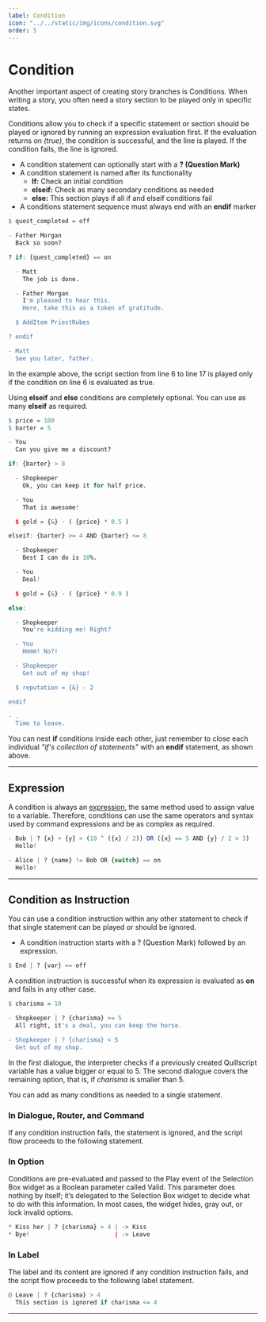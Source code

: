```yaml
---
label: Condition
icon: "../../static/img/icons/condition.svg"
order: 5
---
```

# Condition

Another important aspect of creating story branches is Conditions. When writing a story, you often need a story section to be played only in specific states.

Conditions allow you to check if a specific statement or section should be played or ignored by running an expression evaluation first. If the evaluation returns on _(true)_, the condition is successful, and the line is played. If the condition fails, the line is ignored.

- A condition statement can optionally start with a **? (Question Mark)**
- A condition statement is named after its functionality
    - **If:** Check an initial condition
    - **elseif:** Check as many secondary conditions as needed
    - **else:** This section plays if all if and elseif conditions fail
- A conditions statement sequence must always end with an **endif** marker

```q #6,17
$ quest_completed = off

- Father Morgan
  Back so soon?

? if: {quest_completed} == on

  - Matt
    The job is done.

  - Father Morgan
    I'm pleased to hear this.
    Here, take this as a token of gratitude.

  $ AddItem PriestRobes

? endif

- Matt
  See you later, father.
```

In the example above, the script section from line 6 to line 17 is played only if the condition on line 6 is evaluated as true.

Using **elseif** and **else** conditions are completely optional. You can use as many **elseif** as required.

```q #7,17,27,40
$ price = 100
$ barter = 5

- You
  Can you give me a discount?

if: {barter} > 8

  - Shopkeeper
    Ok, you can keep it for half price.

  - You
    That is awesome!

  $ gold = {&} - ( {price} * 0.5 )

elseif: {barter} >= 4 AND {barter} <= 8

  - Shopkeeper
    Best I can do is 10%.

  - You
    Deal!

  $ gold = {&} - ( {price} * 0.9 )

else:

  - Shopkeeper
    You're kidding me! Right?

  - You
    Hmmm! No?!

  - Shopkeeper
    Get out of my shop!

  $ reputation = {&} - 2

endif

- .
  Time to leave.
```

You can nest **if** conditions inside each other, just remember to close each individual _"if's collection of statements"_ with an **endif** statement, as shown above.

---

## Expression
A condition is always an [expression](todo), the same method used to assign value to a variable. Therefore, conditions can use the same operators and syntax used by command expressions and be as complex as required.

```q #
- Bob | ? {x} + {y} > (10 ^ ({x} / 2)) OR ({x} == 5 AND {y} / 2 > 3)
  Hello!

- Alice | ? {name} != Bob OR {switch} == on
  Hello!
```

---

## Condition as Instruction
You can use a condition instruction within any other statement to check if that single statement can be played or should be ignored.

- A condition instruction starts with a ? (Question Mark) followed by an expression.

```q
$ End | ? {var} == off
```

A condition instruction is successful when its expression is evaluated as **on** and fails in any other case.

```q
$ charisma = 10

- Shopkeeper | ? {charisma} >= 5
  All right, it's a deal, you can keep the horse.

- Shopkeeper | ? {charisma} < 5
  Get out of my shop.
```

In the first dialogue, the interpreter checks if a previously created Quillscript variable has a value bigger or equal to 5. The second dialogue covers the remaining option, that is, if _charisma_ is smaller than 5.

You can add as many conditions as needed to a single statement.

### In Dialogue, Router, and Command
If any condition instruction fails, the statement is ignored, and the script flow proceeds to the following statement.

### In Option
Conditions are pre-evaluated and passed to the Play event of the Selection Box widget as a Boolean parameter called Valid. This parameter does nothing by itself; it’s delegated to the Selection Box widget to decide what to do with this information. In most cases, the widget hides, gray out, or lock invalid options.

```q
* Kiss her | ? {charisma} > 4 | -> Kiss
* Bye!                        | -> Leave

```

### In Label
The label and its content are ignored if any condition instruction fails, and the script flow proceeds to the following label statement.

```q
@ Leave | ? {charisma} > 4
  This section is ignored if charisma <= 4
```

---

